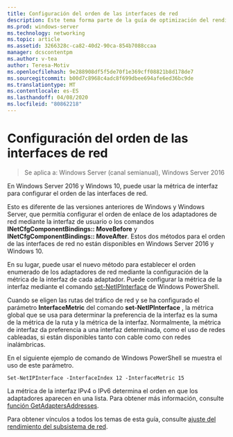 ```yaml
---
title: Configuración del orden de las interfaces de red
description: Este tema forma parte de la guía de optimización del rendimiento del subsistema de red para Windows Server 2016.
ms.prod: windows-server
ms.technology: networking
ms.topic: article
ms.assetid: 3266328c-ca82-40d2-90ca-854b7088ccaa
manager: dcscontentpm
ms.author: v-tea
author: Teresa-Motiv
ms.openlocfilehash: 9e288908df5f5de70f1e369cff08821b8d178de7
ms.sourcegitcommit: b00d7c8968c4adc8f699dbee694afe6ed36bc9de
ms.translationtype: MT
ms.contentlocale: es-ES
ms.lasthandoff: 04/08/2020
ms.locfileid: "80862218"
---
```

# <a name="configure-the-order-of-network-interfaces"></a>Configuración del orden de las interfaces de red

>Se aplica a: Windows Server (canal semianual), Windows Server 2016

En Windows Server 2016 y Windows 10, puede usar la métrica de interfaz para configurar el orden de las interfaces de red.

Esto es diferente de las versiones anteriores de Windows y Windows Server, que permitía configurar el orden de enlace de los adaptadores de red mediante la interfaz de usuario o los comandos **INetCfgComponentBindings:: MoveBefore** y **INetCfgComponentBindings:: MoveAfter**. Estos dos métodos para el orden de las interfaces de red no están disponibles en Windows Server 2016 y Windows 10.

En su lugar, puede usar el nuevo método para establecer el orden enumerado de los adaptadores de red mediante la configuración de la métrica de la interfaz de cada adaptador. Puede configurar la métrica de la interfaz mediante el comando [set-NetIPInterface](https://docs.microsoft.com/powershell/module/nettcpip/set-netipinterface) de Windows PowerShell.

Cuando se eligen las rutas del tráfico de red y se ha configurado el parámetro **InterfaceMetric** del comando **set-NetIPInterface** , la métrica global que se usa para determinar la preferencia de la interfaz es la suma de la métrica de la ruta y la métrica de la interfaz. Normalmente, la métrica de interfaz da preferencia a una interfaz determinada, como el uso de redes cableadas, si están disponibles tanto con cable como con redes inalámbricas.

En el siguiente ejemplo de comando de Windows PowerShell se muestra el uso de este parámetro.

    Set-NetIPInterface -InterfaceIndex 12 -InterfaceMetric 15

La métrica de la interfaz IPv4 o IPv6 determina el orden en que los adaptadores aparecen en una lista.  Para obtener más información, consulte [función GetAdaptersAddresses](https://msdn.microsoft.com/library/windows/desktop/aa365915%28v=vs.85%29.aspx?f=255&MSPPError=-2147217396).

Para obtener vínculos a todos los temas de esta guía, consulte [ajuste del rendimiento del subsistema de red](net-sub-performance-top.md).
